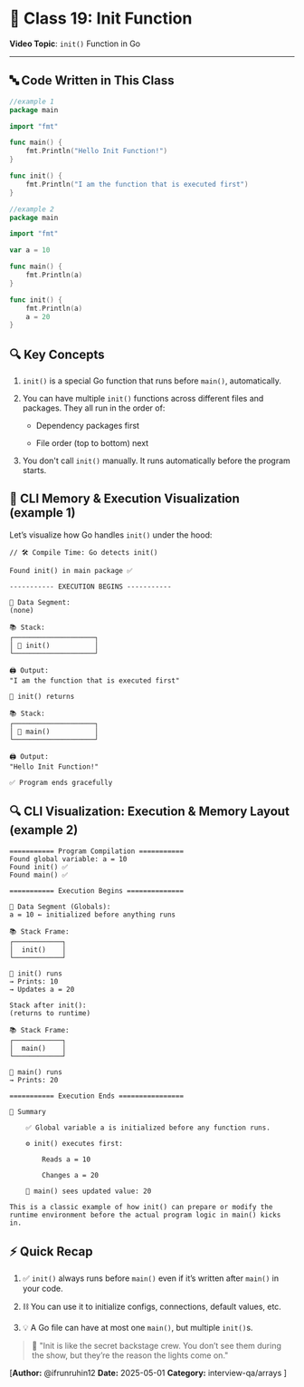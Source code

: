 # 🧠 Class 19: Init Function

**Video Topic**: `init()` Function in Go

---

## 🔤 Code Written in This Class

```go
//example 1
package main

import "fmt"

func main() {
	fmt.Println("Hello Init Function!")
}

func init() {
	fmt.Println("I am the function that is executed first")
}
```

```go
//example 2
package main

import "fmt"

var a = 10

func main() {
	fmt.Println(a)
}

func init() {
	fmt.Println(a)
	a = 20
}
```

## 🔍 Key Concepts

1. `init()` is a special Go function that runs before `main()`, automatically.

2. You can have multiple `init()` functions across different files and packages. They all run in the order of:

    - Dependency packages first

    - File order (top to bottom) next

3. You don't call `init()` manually. It runs automatically before the program starts.

##  🧠 CLI Memory & Execution Visualization (example 1)

Let’s visualize how Go handles `init()` under the hood:
```
// 🛠 Compile Time: Go detects init()

Found init() in main package ✅

----------- EXECUTION BEGINS -----------

🧠 Data Segment:
(none)

📚 Stack:
┌────────────────────┐
│ 🧩 init()           │
└────────────────────┘

🖨️ Output:
"I am the function that is executed first"

👋 init() returns

📚 Stack:
┌────────────────────┐
│ 🧩 main()           │
└────────────────────┘

🖨️ Output:
"Hello Init Function!"

✅ Program ends gracefully
```

## 🔍 CLI Visualization: Execution & Memory Layout (example 2)
```
=========== Program Compilation ===========
Found global variable: a = 10
Found init() ✅
Found main() ✅

=========== Execution Begins ==============

🧠 Data Segment (Globals):
a = 10 ← initialized before anything runs

📚 Stack Frame:
┌────────────┐
│  init()    │
└────────────┘

🔁 init() runs
→ Prints: 10
→ Updates a = 20

Stack after init():
(returns to runtime)

📚 Stack Frame:
┌────────────┐
│  main()    │
└────────────┘

🔁 main() runs
→ Prints: 20

=========== Execution Ends ================

📌 Summary

    ✅ Global variable a is initialized before any function runs.

    ⚙️ init() executes first:

        Reads a = 10

        Changes a = 20

    🧨 main() sees updated value: 20

This is a classic example of how init() can prepare or modify the runtime environment before the actual program logic in main() kicks in.

```

## ⚡ Quick Recap

1. ✅ `init()` always runs before `main()` even if it’s written after `main()` in your code.

2. ⛓️ You can use it to initialize configs, connections, default values, etc.

3. 💡 A Go file can have at most one `main()`, but multiple `init()`s.

> 🧪 "Init is like the secret backstage crew. You don’t see them during the show, but they’re the reason the lights come on."

[**Author:** @ifrunruhin12
**Date:** 2025-05-01
**Category:** interview-qa/arrays
]